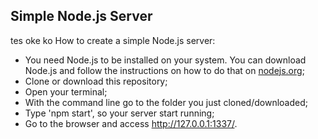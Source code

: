 ## Simple Node.js Server

tes
oke
ko
How to create a simple Node.js server:

- You need Node.js to be installed on your system. You can download Node.js and follow the instructions on how to do that on [nodejs.org](http://nodejs.org/);
- Clone or download this repository;
- Open your terminal;
- With the command line go to the folder you just cloned/downloaded;
- Type 'npm start', so your server start running;
- Go to the browser and access http://127.0.0.1:1337/.
